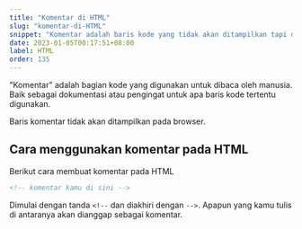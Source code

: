 ```yaml
---
title: "Komentar di HTML"
slug: "komentar-di-HTML"
snippet: "Komentar adalah baris kode yang tidak akan ditampilkan tapi digunakan untuk dibaca oleh manusia."
date: 2023-01-05T00:17:51+08:00
label: HTML
order: 135
---
```


"Komentar" adalah bagian kode yang digunakan untuk dibaca oleh manusia. Baik sebagai dokumentasi atau pengingat untuk apa baris kode tertentu digunakan. 

Baris komentar tidak akan ditampilkan pada browser.

## Cara menggunakan komentar pada HTML 
Berikut cara membuat komentar pada HTML 

```html
<!-- komentar kamu di sini -->
```

Dimulai dengan tanda `<!--` dan diakhiri dengan `-->`.
Apapun yang kamu tulis di antaranya akan dianggap sebagai komentar.